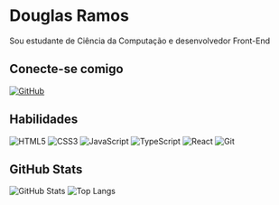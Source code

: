 # Douglas Ramos
Sou estudante de Ciência da Computação e desenvolvedor Front-End
## Conecte-se comigo

[![GitHub](https://img.shields.io/badge/GitHub-000?style=for-the-badge&logo=github&logoColor=white)](https://github.com/TheDuit)
## Habilidades
![HTML5](https://img.shields.io/badge/HTML5-E34F26?style=for-the-badge&logo=html5&logoColor=white)
![CSS3](https://img.shields.io/badge/CSS3-1572B6?style=for-the-badge&logo=css3&logoColor=white)
![JavaScript](https://img.shields.io/badge/JavaScript-F7DF1E?style=for-the-badge&logo=javascript&logoColor=black)
![TypeScript](https://img.shields.io/badge/TypeScript-007ACC?style=for-the-badge&logo=typescript&logoColor=white)
![React](https://img.shields.io/badge/React-20232A?style=for-the-badge&logo=react&logoColor=61DAFB)
![Git](https://img.shields.io/badge/GIT-E44C30?style=for-the-badge&logo=git&logoColor=white)


## GitHub Stats
![GitHub Stats](https://github-readme-stats.vercel.app/api?username=TheDuit)
![Top Langs](https://github-readme-stats-git-masterrstaa-rickstaa.vercel.app/api/top-langs/?username=TheDuit)